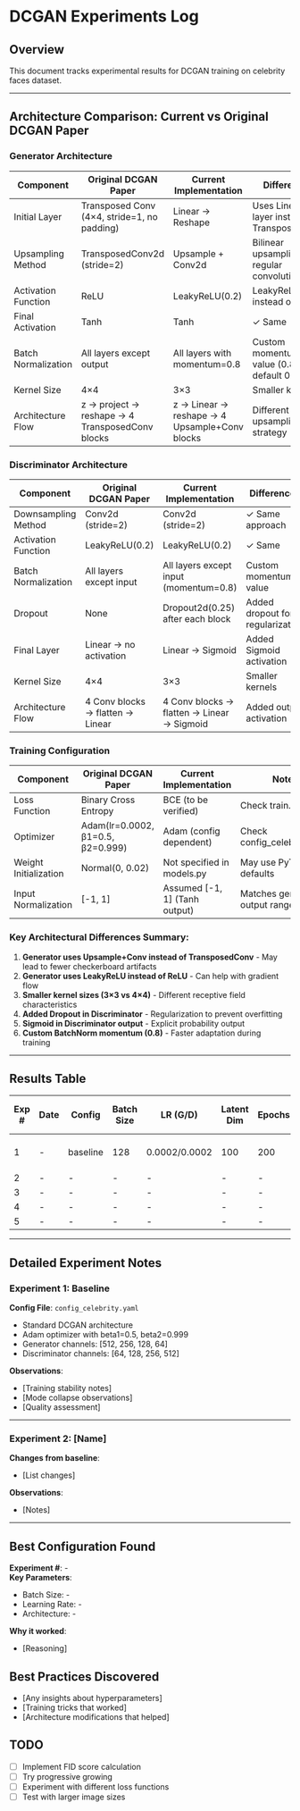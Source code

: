 # DCGAN Experiments Log

## Overview
This document tracks experimental results for DCGAN training on celebrity faces dataset.

---

## Architecture Comparison: Current vs Original DCGAN Paper

### Generator Architecture

| Component | Original DCGAN Paper | Current Implementation | Differences |
|-----------|---------------------|------------------------|-------------|
| Initial Layer | Transposed Conv (4×4, stride=1, no padding) | Linear → Reshape | Uses Linear layer instead of TransposedConv |
| Upsampling Method | TransposedConv2d (stride=2) | Upsample + Conv2d | Bilinear upsampling + regular convolution |
| Activation Function | ReLU | LeakyReLU(0.2) | LeakyReLU instead of ReLU |
| Final Activation | Tanh | Tanh | ✓ Same |
| Batch Normalization | All layers except output | All layers with momentum=0.8 | Custom momentum value (0.8 vs default 0.9) |
| Kernel Size | 4×4 | 3×3 | Smaller kernels |
| Architecture Flow | z → project → reshape → 4 TransposedConv blocks | z → Linear → reshape → 4 Upsample+Conv blocks | Different upsampling strategy |

### Discriminator Architecture

| Component | Original DCGAN Paper | Current Implementation | Differences |
|-----------|---------------------|------------------------|-------------|
| Downsampling Method | Conv2d (stride=2) | Conv2d (stride=2) | ✓ Same approach |
| Activation Function | LeakyReLU(0.2) | LeakyReLU(0.2) | ✓ Same |
| Batch Normalization | All layers except input | All layers except input (momentum=0.8) | Custom momentum value |
| Dropout | None | Dropout2d(0.25) after each block | Added dropout for regularization |
| Final Layer | Linear → no activation | Linear → Sigmoid | Added Sigmoid activation |
| Kernel Size | 4×4 | 3×3 | Smaller kernels |
| Architecture Flow | 4 Conv blocks → flatten → Linear | 4 Conv blocks → flatten → Linear → Sigmoid | Added output activation |

### Training Configuration

| Component | Original DCGAN Paper | Current Implementation | Notes |
|-----------|---------------------|------------------------|--------|
| Loss Function | Binary Cross Entropy | BCE (to be verified) | Check train.py |
| Optimizer | Adam(lr=0.0002, β1=0.5, β2=0.999) | Adam (config dependent) | Check config_celebrity.yaml |
| Weight Initialization | Normal(0, 0.02) | Not specified in models.py | May use PyTorch defaults |
| Input Normalization | [-1, 1] | Assumed [-1, 1] (Tanh output) | Matches generator output range |

### Key Architectural Differences Summary:
1. **Generator uses Upsample+Conv instead of TransposedConv** - May lead to fewer checkerboard artifacts
2. **Generator uses LeakyReLU instead of ReLU** - Can help with gradient flow
3. **Smaller kernel sizes (3×3 vs 4×4)** - Different receptive field characteristics  
4. **Added Dropout in Discriminator** - Regularization to prevent overfitting
5. **Sigmoid in Discriminator output** - Explicit probability output
6. **Custom BatchNorm momentum (0.8)** - Faster adaptation during training

---

## Results Table

| Exp # | Date | Config | Batch Size | LR (G/D) | Latent Dim | Epochs | Final G Loss | Final D Loss | FID Score | Training Time | Hardware | Sample Results | Notes |
|-------|------|--------|------------|----------|------------|---------|--------------|--------------|-----------|---------------|----------|----------------|-------|
| 1 | - | baseline | 128 | 0.0002/0.0002 | 100 | 200 | - | - | - | - | - | [epoch_50](samples_celebrity/epoch_050.png), [epoch_100](samples_celebrity/epoch_100.png), [epoch_200](samples_celebrity/epoch_200.png) | Baseline run |
| 2 | - | - | - | - | - | - | - | - | - | - | - | - | - |
| 3 | - | - | - | - | - | - | - | - | - | - | - | - | - |
| 4 | - | - | - | - | - | - | - | - | - | - | - | - | - |
| 5 | - | - | - | - | - | - | - | - | - | - | - | - | - |

---

## Detailed Experiment Notes

### Experiment 1: Baseline
**Config File**: `config_celebrity.yaml`
- Standard DCGAN architecture
- Adam optimizer with beta1=0.5, beta2=0.999
- Generator channels: [512, 256, 128, 64]
- Discriminator channels: [64, 128, 256, 512]

**Observations**:
- [Training stability notes]
- [Mode collapse observations]
- [Quality assessment]

---

### Experiment 2: [Name]
**Changes from baseline**:
- [List changes]

**Observations**:
- [Notes]

---

## Best Configuration Found
**Experiment #**: -  
**Key Parameters**:
- Batch Size: -
- Learning Rate: -
- Architecture: -

**Why it worked**:
- [Reasoning]

## Best Practices Discovered
- [Any insights about hyperparameters]
- [Training tricks that worked]
- [Architecture modifications that helped]

## TODO
- [ ] Implement FID score calculation
- [ ] Try progressive growing
- [ ] Experiment with different loss functions
- [ ] Test with larger image sizes